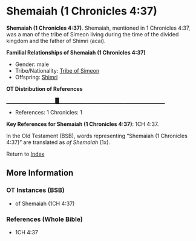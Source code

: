 # Shemaiah (1 Chronicles 4:37)
**Shemaiah (1 Chronicles 4:37)**. 
Shemaiah, mentioned in 1 Chronicles 4:37, was a man of the tribe of Simeon living during the time of the divided kingdom and the father of Shimri (acai). 




**Familial Relationships of Shemaiah (1 Chronicles 4:37)**


* Gender: male
* Tribe/Nationality: [Tribe of Simeon](../../../groups/md/acai/Simeon.md)
* Offspring: [Shimri](Shimri.md)


**OT Distribution of References**

▁▁▁▁▁▁▁▁▁▁▁▁█▁▁▁▁▁▁▁▁▁▁▁▁▁▁▁▁▁▁▁▁▁▁▁▁▁▁
* References: 1 Chronicles: 1



**Key References for Shemaiah (1 Chronicles 4:37)**: 
1CH 4:37. 


In the Old Testament (BSB), words representing “Shemaiah (1 Chronicles 4:37)” are translated as 
*of Shemaiah* (1x). 




Return to [Index](00-Index.md)

## More Information

### OT Instances (BSB)

* of Shemaiah (1CH 4:37)



### References (Whole Bible)

* 1CH 4:37



